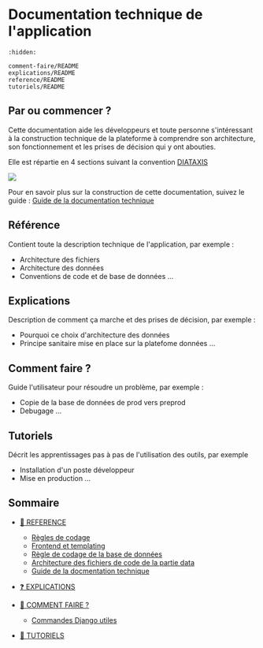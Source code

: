 # Documentation technique de l'application

```{toctree}
:hidden:

comment-faire/README
explications/README
reference/README
tutoriels/README
```

## Par ou commencer ?

Cette documentation aide les développeurs et toute personne s'intéressant à la construction technique de la plateforme à comprendre son architecture, son fonctionnement et les prises de décision qui y ont abouties.

Elle est répartie en 4 sections suivant la convention [DIATAXIS](https://diataxis.fr)

![](https://diataxis.fr/_images/diataxis.png)

Pour en savoir plus sur la construction de cette documentation, suivez le guide : [Guide de la documentation technique](./reference/901-documentation-technique.md)

## Référence

Contient toute la description technique de l'application, par exemple :

- Architecture des fichiers
- Architecture des données
- Conventions de code et de base de données
…

## Explications

Description de comment ça marche et des prises de décision, par exemple :

- Pourquoi ce choix d'architecture des données
- Principe sanitaire mise en place sur la platefome données
…

## Comment faire ?

Guide l'utilisateur pour résoudre un problème, par exemple :

- Copie de la base de données de prod vers preprod
- Debugage
…

## Tutoriels

Décrit les apprentissages pas à pas de l'utilisation des outils, par exemple

- Installation d'un poste développeur
- Mise en production
…

## Sommaire

- [🧐 REFERENCE](./reference/README.md)
  - [Règles de codage](./reference/101-coding-guidelines.md)
  - [Frontend et templating](🎨%20Frontend.md)
  - [Règle de codage de la base de données](./reference/301-db-guidelines.md)
  - [Architecture des fichiers de code de la partie data](./reference/302-organisations-des-fichiers-data.md)
  - [Guide de la docmentation technique](./reference/901-documentation-technique.md)

- [❓ EXPLICATIONS](./explications/README.md)

- [🤔 COMMENT FAIRE ?](./comment-faire/README.md)
  - [Commandes Django utiles](./comment-faire/101-commandes-django.md)

- [🙌 TUTORIELS](./tutoriels/README.md)
